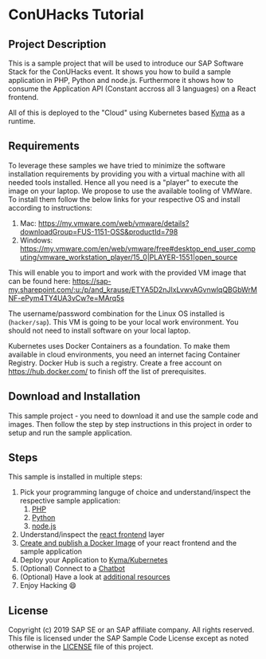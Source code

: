 # ConUHacks Tutorial

## Project Description
This is a sample project that will be used to introduce our SAP Software Stack for the ConUHacks event. It shows you how to build a sample application in PHP, Python and node.js. Furthermore it shows how to consume the Application API (Constant accross all 3 languages) on a React frontend. 

All of this is deployed to the "Cloud" using Kubernetes based [Kyma](https://kyma-project.io/) as a runtime.

## Requirements
To leverage these samples we have tried to minimize the software installation requirements by providing you with a virtual machine with all needed tools installed. Hence all you need is a "player" to execute the image on your laptop. We propose to use the available tooling of VMWare. To install them follow the below links for your respective OS and install according to instructions:

   1. Mac: https://my.vmware.com/web/vmware/details?downloadGroup=FUS-1151-OSS&productId=798 
   2. Windows: https://my.vmware.com/en/web/vmware/free#desktop_end_user_computing/vmware_workstation_player/15_0|PLAYER-1551|open_source
   
This will enable you to import and work with the provided VM image that can be found here: https://sap-my.sharepoint.com/:u:/p/and_krause/ETYA5D2nJIxLvwvAGvnwlqQBGbWrMNF-ePym4TY4UA3vCw?e=MArq5s

The username/password combination for the Linux OS installed is (`hacker/sap`). This VM is going to be your local work environment. You should not need to install software on your local laptop.

Kubernetes uses Docker Containers as a foundation. To make them available in cloud environments, you need an internet facing Container Registry. Docker Hub is such a registry. Create a free account on https://hub.docker.com/ to finish off the list of prerequisites.



## Download and Installation
This sample project - you need to download it and use the sample code and images. Then follow the step by step instructions in this project in order to setup and run the sample application.

## Steps

This sample is installed in multiple steps:

1. Pick your programming languge of choice and understand/inspect the respective sample application:
    1. [PHP](conuhacks5-php/)
    2. [Python](conuhacks5-python)
    3. [node.js](conuhacks5-node)
2. Understand/inspect the [react frontend](conuhacks5-react) layer
3. [Create and publish a Docker Image](docker) of your react frontend and the sample application
4. Deploy your Application to [Kyma/Kubernetes](kyma)
5. (Optional) Connect to a [Chatbot](conuhacks5-chatbot) 
6. (Optional) Have a look at [additional resources](additional-resources)
7. Enjoy Hacking :smile:

## License
Copyright (c) 2019 SAP SE or an SAP affiliate company. All rights reserved. 
This file is licensed under the SAP Sample Code License except as noted otherwise in the [LICENSE](LICENSE) file of this project.
 
